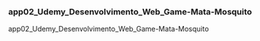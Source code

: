 ### app02_Udemy_Desenvolvimento_Web_Game-Mata-Mosquito

app02_Udemy_Desenvolvimento_Web_Game-Mata-Mosquito
